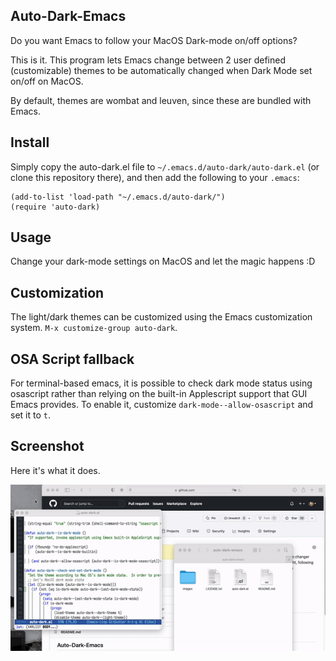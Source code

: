 ## Auto-Dark-Emacs

Do you want Emacs to follow your MacOS Dark-mode on/off options?

This is it. This program lets Emacs change between 2 user defined (customizable) themes to be automatically changed when Dark Mode set on/off on MacOS.

By default, themes are wombat and leuven, since these are bundled with Emacs.

## Install

Simply copy the auto-dark.el file to `~/.emacs.d/auto-dark/auto-dark.el` (or clone this repository there), and then add the following to your `.emacs`:

```
(add-to-list 'load-path "~/.emacs.d/auto-dark/")
(require 'auto-dark)
```

## Usage

Change your dark-mode settings on MacOS and let the magic happens :D

## Customization

The light/dark themes can be customized using the Emacs customization system. `M-x customize-group auto-dark`.

## OSA Script fallback

For terminal-based emacs, it is possible to check dark mode status using osascript rather than relying on the built-in Applescript support that GUI Emacs provides. To enable it, customize `dark-mode--allow-osascript` and set it to `t`.

## Screenshot

Here it's what it does.

![auto-dark-emacs in action](images/demo.gif)
